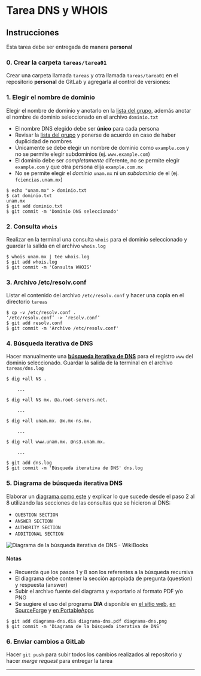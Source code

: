 #	Tarea DNS y WHOIS

##	Instrucciones

Esta tarea debe ser entregada de manera **personal**

###	0. Crear la carpeta `tareas/tarea01`

Crear una carpeta llamada `tareas` y otra llamada `tareas/tarea01` en el repositorio **personal** de GitLab y agregarla al control de versiones:

###	1. Elegir el nombre de dominio

Elegir el nombre de dominio y anotarlo en la [lista del grupo][ListaRedes-2019-2], además anotar el nombre de dominio seleccionado en el archivo `dominio.txt`

  + El nombre DNS elegido debe ser **único** para cada persona
  + Revisar la [lista del grupo][ListaRedes-2019-2] y ponerse de acuerdo en caso de haber duplicidad de nombres
  + Únicamente se debe elegir un nombre de dominio como `example.com` y no se permite elegir subdominios (ej. `www.example.com`)
  + El dominio debe ser _completamente_ diferente, no se permite elegir `example.com` y que otra persona elija `example.com.mx`
  + No se permite elegir el _dominio_ `unam.mx` ni un _subdominio_ de el (ej. `fciencias.unam.mx`)

```
$ echo "unam.mx" > dominio.txt
$ cat dominio.txt
unam.mx
$ git add dominio.txt
$ git commit -m 'Dominio DNS seleccionado'
```

###	2. Consulta `whois`

Realizar en la terminal una consulta `whois` para el dominio seleccionado y guardar la salida en el archivo `whois.log`

```
$ whois unam.mx | tee whois.log
$ git add whois.log
$ git commit -m 'Consulta WHOIS'
```

###	3. Archivo /etc/resolv.conf

Listar el contenido del archivo `/etc/resolv.conf` y hacer una copia en el directorio `tareas`

```
$ cp -v /etc/resolv.conf .
‘/etc/resolv.conf’ -> ‘resolv.conf’
$ git add resolv.conf
$ git commit -m 'Archivo /etc/resolv.conf'
```

###	4. Búsqueda iterativa de DNS

Hacer manualmente una **[búsqueda iterativa de DNS][Busqueda-iterativa-DNS]** para el registro `www` del dominio seleccionado. Guardar la salida de la terminal en el archivo `tareas/dns.log`

```
$ dig +all NS .

	...

$ dig +all NS mx. @a.root-servers.net.

	...

$ dig +all unam.mx. @x.mx-ns.mx.

	...

$ dig +all www.unam.mx. @ns3.unam.mx.

	...

```

```
$ git add dns.log
$ git commit -m 'Búsqueda iterativa de DNS' dns.log
```

###	5. Diagrama de búsqueda iterativa DNS

Elaborar un [diagrama como este][Diagrama-busqueda-iterativa] y explicar lo que sucede desde el paso 2 al 8 utilizando las secciones de las consultas que se hicieron al DNS:

  + `QUESTION SECTION`
  + `ANSWER SECTION`
  + `AUTHORITY SECTION`
  + `ADDITIONAL SECTION`

<img src='https://upload.wikimedia.org/wikipedia/commons/6/68/Iterative.jpg' alt='Diagrama de la búsqueda iterativa de DNS - WikiBooks' />

####	Notas

  + Recuerda que los pasos 1 y 8 son los referentes a la búsqueda recursiva
  + El diagrama debe contener la sección apropiada de pregunta (question) y respuesta (answer)
  + Subir el archivo fuente del diagrama y exportarlo al formato PDF y/o PNG
  + Se sugiere el uso del programa **DIA** disponible en [el sitio web][dia-installer], [en SourceForge][dia-sourceforge] y [en PortableApps][dia-portableapps]

```
$ git add diagrama-dns.dia diagrama-dns.pdf diagrama-dns.png
$ git commit -m 'Diagrama de la búsqueda iterativa de DNS'
```

###	6. Enviar cambios a GitLab

Hacer `git push` para subir todos los cambios realizados al repositorio y hacer _merge request_ para entregar la tarea

--------------------------------------------------------------------------------

[ListaRedes-2019-2]: http://tinyurl.com/ListaRedes-2019-2
[Busqueda-iterativa-DNS]: /dns.md#búsqueda-iterativa "Búsqueda iterativa manual de DNS"
[WikiBooks-DNS]: https://en.wikibooks.org/wiki/Communication_Networks/DNS "Página de DNS en WikiBooks"
[Diagrama-busqueda-iterativa]: https://commons.wikimedia.org/wiki/File:Iterative.jpg "Diagrama de la búsqueda iterativa de DNS - WikiBooks"
[dia-installer]: http://dia-installer.de/ "Sitio web de DIA"
[dia-sourceforge]: https://sourceforge.net/projects/dia-installer/ "Dia en SourceForge"
[dia-portableapps]: https://portableapps.com/apps "DIA en PortableApps"
